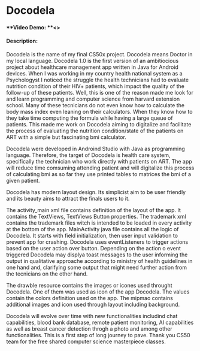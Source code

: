 # **Docodela**
#### **Video Demo: **<>
#### **Description:**

Docodela is the name of my final CS50x project. Docodela means Doctor in my local language.
Docodela 1.0 is the first version of an ambitiocious project about healthcare management app
written in Java for Android devices. When I was working in my country health national system
as a Psychologyst I noticed the struggle the health technicians had to evaluate nutrition
condition of their HIV+ patients, which impact the quality of the follow-up of these patients.
Well, this is one of the reason made me look for and learn programming and computer science
from harvard extension school.
Many of these tecnicians do not even know how to calculate the body mass index even leaning on
their calculators. When they know how to they take time computing the formula while having a large
queue of patients. This made me work on Docodela aiming to digitalize and facilitate the process of
evaluating the nutrition condition/state of the patients on ART with a simple but fascinating bmi calculator.

Docodela were developed in Androind Studio with Java as programming language. Therefore, the target of
Docodela is health care system, specifically the technician who work directly with patients on ART. The
app will reduce time comsuming attending patient and will digitalize this process of calculating bmi
as so far they use printed tables to matrices the bmi of a given patient.

Docodela has modern layout design. Its simplicist aim to be user friendly and its beauty aims to 
attract the finals users to it.

The activity_main xml file contains definition of the layout of the app. It contains the TextViews, TextViews
Button properties.
The trademark xml contains the trademark files witch is intended to be loaded in every activity at the bottom
of the app.
MainActivity java file contains all the logic of Docodela. It starts with field initialization, then user input
validation to prevent app for crashing. Docodela uses eventListeners to trigger actions based on the user
action over button. Depending on the action o event triggered Docodela may displya toast messages to the user
informing the output in qualitative approache according to ministry of health guidelines in one hand and,
clarifying some output that might need further action from the tecnicians on the other hand.

The drawble resource contains the images or icones used throught Docodela. One of them was used as icon of 
the app Docodela.
The values contain the colors definition used on the app. The mipmao contains additional images and icon
used through layout including background.

Docodela will evolve over time with new functionalities includind chat capabilities, blood bank database,
remote patient monitoring, AI capabilities as well as breast cancer detection throgh a photo and among other
functionalities. This is a first step of long journey to pave. Thank you CS50 team for the free shared computer
science masterpiece classes.
